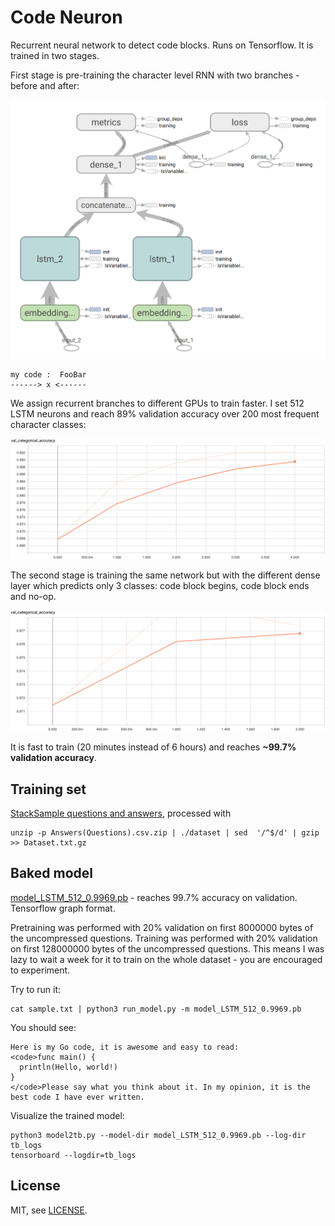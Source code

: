 Code Neuron
===========

Recurrent neural network to detect code blocks. Runs on Tensorflow. It is trained in two stages.

First stage is pre-training the character level RNN with two branches - before and after:

![CharRNN Architecture](doc/char_rnn_arch.png)

```
my code :  FooBar
------> x <------
```

We assign recurrent branches to different GPUs to train faster.
I set 512 LSTM neurons and reach 89% validation accuracy over 200 most frequent character classes:

![CharRNN Validation](doc/char_rnn_validation.png)

The second stage is training the same network but with the different dense layer which predicts
only 3 classes: code block begins, code block ends and no-op.

![Code Neuron Validation](doc/code_neuron_validation.png)

It is fast to train (20 minutes instead of 6 hours) and reaches **~99.7% validation accuracy**.

Training set
------------

[StackSample questions and answers](https://www.kaggle.com/stackoverflow/stacksample), processed with

```
unzip -p Answers(Questions).csv.zip | ./dataset | sed  '/^$/d' | gzip >> Dataset.txt.gz
```

Baked model
-----------

[model_LSTM_512_0.9969.pb](model_LSTM_512_0.9969.pb) - reaches 99.7% accuracy on validation.
Tensorflow graph format.

Pretraining was performed with 20% validation on first 8000000 bytes of the uncompressed questions.
Training was performed with 20% validation on first 128000000 bytes of the uncompressed questions.
This means I was lazy to wait a week for it to train on the whole dataset - you are encouraged
to experiment.

Try to run it:

```
cat sample.txt | python3 run_model.py -m model_LSTM_512_0.9969.pb
```

You should see:

```
Here is my Go code, it is awesome and easy to read:
<code>func main() {
  println(Hello, world!)
}
</code>Please say what you think about it. In my opinion, it is the best code I have ever written.
```

Visualize the trained model:

```
python3 model2tb.py --model-dir model_LSTM_512_0.9969.pb --log-dir tb_logs
tensorboard --logdir=tb_logs
```

License
-------

MIT, see [LICENSE](LICENSE).